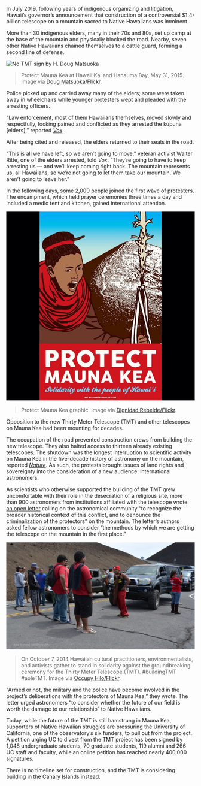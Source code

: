 In July 2019, following years of indigenous organizing and litigation, Hawaii’s governor’s announcement that construction of a controversial $1.4-billion telescope on a mountain sacred to Native Hawaiians was imminent. 

More than 30 indigenous elders, many in their 70s and 80s, set up camp at the base of the mountain and physically blocked the road. Nearby, seven other Native Hawaiians chained themselves to a cattle guard, forming a second line of defense.

![No TMT sign by H. Doug Matsuoka](/assets/images/actions/encampments/mauna-kea/no-tmt-sign.jpg)
> Protect Mauna Kea at Hawaii Kai and Hanauma Bay, May 31, 2015. Image via [Doug Matsuoka/Flickr](https://www.flickr.com/photos/hdoug/).

Police picked up and carried away many of the elders; some were taken away in wheelchairs while younger protesters wept and pleaded with the arresting officers.

“Law enforcement, most of them Hawaiians themselves, moved slowly and respectfully, looking pained and conflicted as they arrested the kūpuna [elders],” reported [*Vox*](https://www.vox.com/identities/2019/7/24/20706930/mauna-kea-hawaii).

After being cited and released, the elders returned to their seats in the road.

“This is all we have left, so we aren’t going to move,” veteran activist Walter Ritte, one of the elders arrested, told *Vox*. “They’re going to have to keep arresting us — and we’ll keep coming right back. The mountain represents us, all Hawaiians, so we’re not going to let them take our mountain. We aren’t going to leave her.”

In the following days, some 2,000 people joined the first wave of protesters. The encampment, which held prayer ceremonies three times a day and included a medic tent and kitchen, gained international attention.

![Protect Mauna Kea graphic by Dignidad Rebelde.](/assets/images/actions/encampments/mauna-kea/dignidad-rebelde.jpg)
> Protect Mauna Kea graphic. Image via [Dignidad Rebelde/Flickr](https://www.flickr.com/photos/dignidadrebelde/).

Opposition to the new Thirty Meter Telescope (TMT) and other telescopes on Mauna Kea had been mounting for decades.

The occupation of the road prevented construction crews from building the new telescope. They also halted access to thirteen already existing telescopes. The shutdown was the longest interruption to scientific activity on Mauna Kea in the five-decade history of astronomy on the mountain, reported [*Nature*](https://www.nature.com/articles/d41586-019-02354-5)*.* As such, the protests brought issues of land rights and sovereignty into the consideration of a new audience: international astronomers.

As scientists who otherwise supported the building of the TMT grew uncomfortable with their role in the desecration of a religious site, more than 900 astronomers from institutions affiliated with the telescope wrote [an open letter](https://static1.squarespace.com/static/5d34aee654c6af0001463826/t/5d5b2bab11a18000013209af/1566256044171/Scientists-Opposing+criminalization+of+Maunakea+protectors.pdf) calling on the astronomical community “to recognize the broader historical context of this conflict, and to denounce the criminalization of the protectors” on the mountain.
The letter’s authors asked fellow astronomers to consider “the methods by which we are getting the telescope on the mountain in the first place.”

![TKTK](/assets/images/actions/encampments/mauna-kea/blockade-2014.jpg)
> On October 7, 2014 Hawaiian cultural practitioners, environmentalists, and activists gather to stand in solidarity against the groundbreaking ceremony for the Thirty Meter Telescope (TMT). #buildingTMT #aoleTMT. Image via [Occupy Hilo/Flickr](https://www.flickr.com/photos/occupyhilo/15512231342/).

“Armed or not, the military and the police have become involved in the project’s deliberations with the protectors of Mauna Kea,” they wrote. The letter urged astronomers “to consider whether the future of our field is worth the damage to our relationship” to Native Hawaiians.

Today, while the future of the TMT is still hamstrung in Mauna Kea, supporters of Native Hawaiian struggles are pressuring the University of California, one of the observatory’s six funders, to pull out from the project. A petition urging UC to divest from the TMT project has been signed by 1,048 undergraduate students, 70 graduate students, 119 alumni and 266 UC staff and faculty, while an online petition has reached nearly 400,000 signatures.

There is no timeline set for construction, and the TMT is considering building in the Canary Islands instead.
